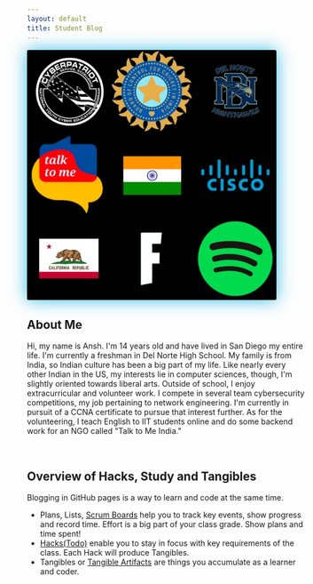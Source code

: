 ```yaml
---
layout: default
title: Student Blog
---
```


<img style="border-radius: 3px; box-shadow: 0px 0px 30px #35bde7;" src="images/aboutme2.jpg">


## About Me 
Hi, my name is Ansh. I'm 14 years old and have lived in San Diego my entire life. I'm currently a freshman in Del Norte High School. My family is from India, so Indian culture has been a big part of my life. Like nearly every other Indian in the US, my interests lie in computer sciences, though, I'm slightly oriented towards liberal arts. Outside of school, I enjoy extracurricular and volunteer work. I compete in several team cybersecurity competitions, my job pertaining to network engineering. I'm currently in pursuit of a CCNA certificate to pursue that interest further. As for the volunteering, I teach English to IIT students online and do some backend work for an NGO called "Talk to Me India."

<br>

## Overview of Hacks, Study and Tangibles
Blogging in GitHub pages is a way to learn and code at the same time. 

- Plans, Lists, [Scrum Boards](https://clickup.com/blog/scrum-board/) help you to track key events, show progress and record time.  Effort is a big part of your class grade.  Show plans and time spent!
- [Hacks(Todo)](https://levelup.gitconnected.com/six-ultimate-daily-hacks-for-every-programmer-60f5f10feae) enable you to stay in focus with key requirements of the class.  Each Hack will produce Tangibles.
- Tangibles or [Tangible Artifacts](https://en.wikipedia.org/wiki/Artifact_(software_development)) are things you accumulate as a learner and coder. 

